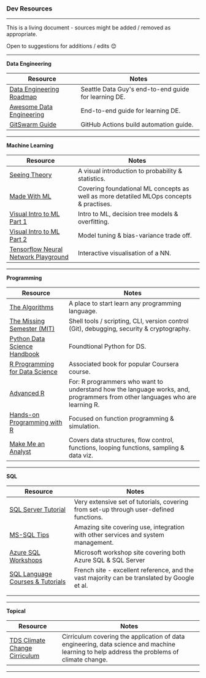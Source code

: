 ### Dev Resources

---

This is a living document - sources might be added / removed as appropriate. 

Open to suggestions for additions / edits 😊

---

**Data Engineering**

| **Resource** | **Notes**
|--|--
| [Data Engineering Roadmap](https://drive.google.com/file/d/13U2jrqXGDOIRuM1alAd43aqUT6qieMF0/view) | Seattle Data Guy's end-to-end guide for learning DE.
| [Awesome Data Engineering](https://awesomedataengineering.com/) | End-to-end guide for learning DE.
| [GitSwarm Guide](https://www.perforce.com/manuals/gitswarm/ci/yaml/README.html) | GitHub Actions build automation guide.

---

**Machine Learning**

| **Resource** | **Notes**
|--|--
| [Seeing Theory](https://seeing-theory.brown.edu/) | A visual introduction to probability & statistics.
| [Made With ML](https://madewithml.com/) | Covering foundational ML concepts as well as more detatiled MLOps concepts & practises.
| [Visual Intro to ML Part 1](http://www.r2d3.us/visual-intro-to-machine-learning-part-1/) | Intro to ML, decision tree models & overfitting.
| [Visual Intro to ML Part 2](http://www.r2d3.us/visual-intro-to-machine-learning-part-2/) | Model tuning & bias-variance trade off.
| [Tensorflow Neural Network Playground](https://playground.tensorflow.org/#activation=tanh&batchSize=10&dataset=circle&regDataset=reg-plane&learningRate=0.03&regularizationRate=0&noise=0&networkShape=4,2&seed=0.58261&showTestData=false&discretize=false&percTrainData=50&x=true&y=true&xTimesY=false&xSquared=false&ySquared=false&cosX=false&sinX=false&cosY=false&sinY=false&collectStats=false&problem=classification&initZero=false&hideText=false) | Interactive visualisation of a NN.

---

**Programming**

| **Resource** | **Notes**
|--|--
| [The Algorithms](https://github.com/TheAlgorithms) | A place to start learn any programming language.
| [The Missing Semester (MIT)](https://missing.csail.mit.edu/) | Shell tools / scripting, CLI, version control (Git), debugging, security & cryptography.
| [Python Data Science Handbook](https://jakevdp.github.io/PythonDataScienceHandbook/) | Foundtional Python for DS. 
| [R Programming for Data Science](https://www.cs.upc.edu/~robert/teaching/estadistica/rprogramming.pdf) | Associated book for popular Coursera course.
| [Advanced R](https://adv-r.hadley.nz/) | For: R programmers who want to understand how the language works, and, programmers from other languages who are learning R.
| [Hands-on Programming with R](https://d1b10bmlvqabco.cloudfront.net/attach/ighbo26t3ua52t/igp9099yy4v10/igz7vp4w5su9/OReilly_HandsOn_Programming_with_R_2014.pdf) | Focused on function programming & simulation.
| [Make Me an Analyst](https://makemeanalyst.com/r-programming/) | Covers data structures, flow control, functions, looping functions, sampling & data viz.

---

**SQL**

| **Resource** | **Notes**
|--|--
| [SQL Server Tutorial](https://www.sqlservertutorial.net/) | Very extensive set of tutorials, covering from set-up through user-defined functions.
| [MS-SQL Tips](https://www.mssqltips.com/) | Amazing site covering use, integration with other services and system management.  
| [Azure SQL Workshops](https://microsoft.github.io/sqlworkshops/?WT.mc_id=azuresql4beg_azuresql-ch9-code) | Microsoft workshop site covering both Azure SQL & SQL Server
| [SQL Language Courses & Tutorials](https://sql.sh/) | French site - excellent reference, and the vast majority can be translated by Google et al. 
|  | 
|  | 

---

**Topical**

| **Resource** | **Notes**
|--|--
| [TDS Climate Change Cirriculum](https://towardsdatascience.com/the-data-science-climate-change-curriculum-e93b2ba1b969) | Cirriculum covering the application of data engineering, data science and machine learning to help address the problems of climate change. 

---
